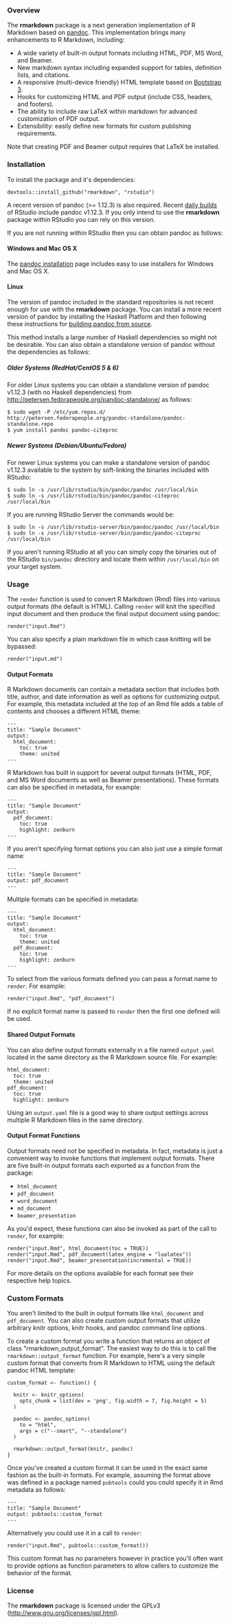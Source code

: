 
### Overview

The **rmarkdown** package is a next generation implementation of R Markdown based on [pandoc](http://johnmacfarlane.net/pandoc/). This implementation brings many enhancements to R Markdown, including:

* A wide variety of built-in output formats including HTML, PDF, MS Word, and Beamer.
* New markdown syntax including expanded support for tables, definition lists, and citations.
* A responsive (multi-device friendly) HTML template based on [Bootstrap 3](http://getbootstrap.com).
* Hooks for customizing HTML and PDF output (include CSS, headers, and footers).
* The ability to include raw LaTeX within markdown for advanced customization of PDF output.
* Extensibility: easily define new formats for custom publishing requirements.

Note that creating PDF and Beamer output requires that LaTeX be installed.

### Installation

To install the package and it's dependencies:

```
devtools::install_github("rmarkdown", "rstudio")
```

A recent version of pandoc (>= 1.12.3) is also required. Recent [daily builds](http://www.rstudio.org/download/daily) of RStudio include pandoc v1.12.3. If you only intend to use the **rmarkdown** package within RStudio you can rely on this version.

If you are not running within RStudio then you can obtain pandoc as follows:

#### Windows and Mac OS X

The [pandoc installation](http://johnmacfarlane.net/pandoc/installing.html) page includes easy to use installers for Windows and Mac OS X.

#### Linux

The version of pandoc included in the standard repositories is not recent enough for use with the **rmarkdown** package. You can install a more recent version of pandoc by installing the Haskell Platform and then following these instructions for [building pandoc from source](http://johnmacfarlane.net/pandoc/installing.html#all-platforms).

This method installs a large number of Haskell dependencies so might not be desirable. You can also obtain a standalone version of pandoc without the dependencies as follows:

##### Older Systems (RedHat/CentOS 5 & 6)

For older Linux systems you can obtain a standalone version of pandoc v1.12.3 (with no Haskell dependencies) from http://petersen.fedorapeople.org/pandoc-standalone/ as follows:

```
$ sudo wget -P /etc/yum.repos.d/ http://petersen.fedorapeople.org/pandoc-standalone/pandoc-standalone.repo
$ yum install pandoc pandoc-citeproc
```

##### Newer Systems (Debian/Ubuntu/Fedora)

For newer Linux systems you can make a standalone version of pandoc v1.12.3 available to the system by soft-linking the binaries included with RStudio:

```
$ sudo ln -s /usr/lib/rstudio/bin/pandoc/pandoc /usr/local/bin
$ sudo ln -s /usr/lib/rstudio/bin/pandoc/pandoc-citeproc /usr/local/bin
```

If you are running RStudio Server the commands would be:

```
$ sudo ln -s /usr/lib/rstudio-server/bin/pandoc/pandoc /usr/local/bin
$ sudo ln -s /usr/lib/rstudio-server/bin/pandoc/pandoc-citeproc /usr/local/bin
```

If you aren't running RStudio at all you can simply copy the binaries out of the RStudio `bin/pandoc` directory and locate them within `/usr/local/bin` on your target system.




### Usage

The `render` function is used to convert R Markdown (Rmd) files into various output formats (the default is HTML). Calling `render` will knit the specified input document and then produce the final output document using pandoc:

```
render("input.Rmd")
```

You can also specify a plain markdown file in which case knitting will be bypassed:

```
render("input.md")
```

#### Output Formats

R Markdown documents can contain a metadata section that includes both title, author, and date information as well as options for customizing output. For example, this metadata included at the top of an Rmd file adds a table of contents and chooses a different HTML theme:

```
---
title: "Sample Document"
output:
  html_document:
    toc: true
    theme: united
---
```

R Markdown has built in support for several output formats (HTML, PDF, and MS Word documents as well as Beamer presentations). These formats can also be specified in metadata, for example:

```
---
title: "Sample Document"
output:
  pdf_document:
    toc: true
    highlight: zenburn
---
```

If you aren't specifying format options you can also just use a simple format name:

```
---
title: "Sample Document"
output: pdf_document
---
```

Multiple formats can be specified in metadata:

```
---
title: "Sample Document"
output:
  html_document:
    toc: true
    theme: united
  pdf_document:
    toc: true
    highlight: zenburn
---
```

To select from the various formats defined you can pass a format name to `render`. For example:

```
render("input.Rmd", "pdf_document")
```

If no explicit format name is passed to `render` then the first one defined will be used.

#### Shared Output Formats

You can also define output formats externally in a file named `output.yaml` located in the same directory as the R Markdown source file. For example:

```
html_document:
  toc: true
  theme: united
pdf_document:
  toc: true
  highlight: zenburn
```

Using an `output.yaml` file is a good way to share output settings across multiple R Markdown files in the same directory.

#### Output Format Functions

Output formats need not be specified in metadata. In fact, metadata is just a convenient way to invoke functions that implement output formats. There are five built-in output formats each exported as a function from the package:

- `html_document`
- `pdf_document`
- `word_document`
- `md_document`
- `beamer_presentation`

As you'd expect, these functions can also be invoked as part of the call to `render`, for example:

```
render("input.Rmd", html_document(toc = TRUE))
render("input.Rmd", pdf_document(latex_engine = "lualatex"))
render("input.Rmd", beamer_presentation(incremental = TRUE))
```

For more details on the options available for each format see their respective help topics.

### Custom Formats

You aren't limited to the built in output formats like `html_document` and `pdf_document`. You can also create custom output formats that utilize arbitrary knitr options, knitr hooks, and pandoc command line options.

To create a custom format you write a function that returns an object of class "rmarkdown_output_format". The easiest way to do this is to call the `rmarkdown::output_format` function. For example, here's a very simple custom format that converts from R Markdown to HTML using the default pandoc HTML template:

```
custom_format <- function() {

  knitr <- knitr_options(
    opts_chunk = list(dev = 'png', fig.width = 7, fig.height = 5)
  )

  pandoc <- pandoc_options(
    to = "html",
    args = c("--smart", "--standalone")
  )

  rmarkdown::output_format(knitr, pandoc)
}
```

Once you've created a custom format it can be used in the exact same fashion as the built-in formats. For example, assuming the format above was defined in a package named `pubtools` could you could specify it in Rmd metadata as follows:

```
---
title: "Sample Document"
output: pubtools::custom_format
---
```

Alternatively you could use it in a call to `render`:

```
render("input.Rmd", pubtools::custom_format())
```

This custom format has no parameters however in practice you'll often want to provide options as function parameters to allow callers to customize the behavior of the format.


### License

The **rmarkdown** package is licensed under the GPLv3 (http://www.gnu.org/licenses/gpl.html).






